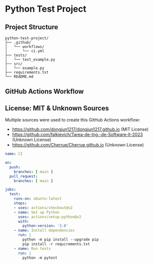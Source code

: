 # Python Test Project

## Project Structure
```
python-test-project/
├── .github/
│   └── workflows/
│       └── ci.yml
├── tests/
│   └── test_example.py
├── src/
│   └── example.py
├── requirements.txt
└── README.md
```

## GitHub Actions Workflow

## License: MIT & Unknown Sources
Multiple sources were used to create this GitHub Actions workflow:
- https://github.com/dongjun1217/dongjun1217.github.io (MIT License)
- https://github.com/falkievich/Tarea-de-Ing.-de-Software-II-2023 (Unknown License)
- https://github.com/Cherrue/Cherrue.github.io (Unknown License)

```yaml
name: CI

on:
  push:
    branches: [ main ]
  pull_request:
    branches: [ main ]

jobs:
  test:
    runs-on: ubuntu-latest
    steps:
    - uses: actions/checkout@v2
    - name: Set up Python
      uses: actions/setup-python@v2
      with:
        python-version: '3.8'
    - name: Install dependencies
      run: |
        python -m pip install --upgrade pip
        pip install -r requirements.txt
    - name: Run tests
      run: |
        python -m pytest

